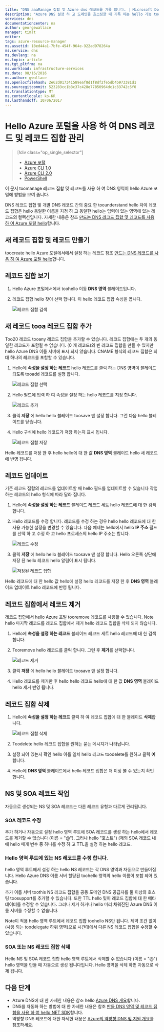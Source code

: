 ```yaml
---
title: "DNS aaaManage 집합 및 Azure dns 레코드를 기록 합니다. | Microsoft Docs"
description: "Azure DNS 설정 하 고 도메인을 호스팅할 때 기록 하는 hello 기능 toomanage DNS 레코드를 제공 합니다."
services: dns
documentationcenter: na
author: georgewallace
manager: timlt
editor: 
tags: azure-resource-manager
ms.assetid: 18ed44a1-7bfe-454f-964e-922ad978264a
ms.service: dns
ms.devlang: na
ms.topic: article
ms.tgt_pltfrm: na
ms.workload: infrastructure-services
ms.date: 08/16/2016
ms.author: gwallace
ms.openlocfilehash: 2e62d017341589eaf8d1f8df2fe5db4b973381d1
ms.sourcegitcommit: 523283cc1b3c37c428e77850964dc1c33742c5f0
ms.translationtype: MT
ms.contentlocale: ko-KR
ms.lasthandoff: 10/06/2017
---
```

# <a name="manage-dns-records-and-record-sets-by-using-hello-azure-portal"></a>Hello Azure 포털을 사용 하 여 DNS 레코드 및 레코드 집합 관리

> [!div class="op_single_selector"]
> * [Azure 포털](dns-operations-recordsets-portal.md)
> * [Azure CLI 1.0](dns-operations-recordsets-cli-nodejs.md)
> * [Azure CLI 2.0](dns-operations-recordsets-cli.md)
> * [PowerShell](dns-operations-recordsets.md)

이 문서 toomanage 레코드 집합 및 레코드를 사용 하 여 DNS 영역이 hello Azure 포털에 방법을 보여 줍니다.

DNS 레코드 집합 및 개별 DNS 레코드 간의 중요 한 toounderstand hello 차이 레코드 집합은 hello 동일한 이름을 지정 하 고 동일한 hello는 입력이 있는 영역에 있는 레코드의 컬렉션입니다. 자세한 내용은 참조 [만드는 DNS 레코드 집합 및 레코드를 사용 하 여 Azure 포털 hello](dns-getstarted-create-recordset-portal.md)합니다.

## <a name="create-a-new-record-set-and-record"></a>새 레코드 집합 및 레코드 만들기

toocreate hello Azure 포털에서에서 설정 하는 레코드 참조 [만드는 DNS 레코드를 사용 하 여 Azure 포털 hello](dns-getstarted-create-recordset-portal.md)합니다.

## <a name="view-a-record-set"></a>레코드 집합 보기

1. Hello Azure 포털에서에서 toohello 이동 **DNS 영역** 블레이드입니다.
2. 레코드 집합 hello 찾아 선택 합니다. 이 hello 레코드 집합 속성을 엽니다.

    ![레코드 집합 검색](./media/dns-operations-recordsets-portal/searchset500.png)

## <a name="add-a-new-record-tooa-record-set"></a>새 레코드 tooa 레코드 집합 추가

Too20 레코드 tooany 레코드 집합을 추가할 수 있습니다. 레코드 집합에는 두 개의 동일한 레코드가 포함될 수 없습니다. (0 개 레코드)와 빈 레코드 집합을 만들 수 있지만 hello Azure DNS 이름 서버에 표시 되지 않습니다. CNAME 형식의 레코드 집합은 최대 하나의 레코드를 포함할 수 있습니다.

1. Hello에 **속성을 설정 하는 레코드** hello 레코드를 클릭 하는 DNS 영역이 블레이드 되도록 tooadd 레코드를 설정 합니다.

    ![레코드 집합 선택](./media/dns-operations-recordsets-portal/selectset500.png)

2. Hello 필드에 입력 하 여 속성을 설정 하는 hello 레코드를 지정 합니다.

    ![레코드 추가](./media/dns-operations-recordsets-portal/addrecord500.png)

3. 클릭 **저장** 에 hello hello 블레이드 toosave 맨 설정 합니다. 그런 다음 hello 블레이드를 닫습니다.
4. Hello 구석에 hello 레코드가 저장 하는지 표시 됩니다.

    ![레코드 집합 저장](./media/dns-operations-recordsets-portal/saving150.png)

Hello 레코드를 저장 한 후 hello hello에 대 한 값 **DNS 영역** 블레이드 hello 새 레코드에 반영 됩니다.

## <a name="update-a-record"></a>레코드 업데이트

기존 레코드 집합의 레코드를 업데이트할 때 hello 필드를 업데이트할 수 있습니다 작업 하는 레코드의 hello 형식에 따라 달라 집니다.

1. Hello에 **속성을 설정 하는 레코드** 블레이드 레코드 세트 hello 레코드에 대 한 검색 합니다.
2. Hello 레코드를 수정 합니다. 레코드를 수정 하는 경우 hello hello 레코드에 대 한 사용 가능한 설정을 변경할 수 있습니다. 다음 예제는 hello에서 hello **IP 주소** 필드를 선택 하 고 수정 하 고 hello 프로세스의 hello IP 주소는 합니다.

    ![레코드 수정](./media/dns-operations-recordsets-portal/modifyrecord500.png)

3. 클릭 **저장** 에 hello hello 블레이드 toosave 맨 설정 합니다. Hello 오른쪽 상단에 저장 된 hello 레코드 hello 알림이 표시 됩니다.

    ![저장된 레코드 집합](./media/dns-operations-recordsets-portal/saved150.png)

Hello 레코드에 대 한 hello 값 hello에 설정 hello 레코드를 저장 한 후 **DNS 영역** 블레이드 업데이트 hello 레코드에 반영 됩니다.

## <a name="remove-a-record-from-a-record-set"></a>레코드 집합에서 레코드 제거

레코드 집합에서 hello Azure 포털 tooremove 레코드를 사용할 수 있습니다. Note hello 마지막 레코드를 레코드 집합에서 제거 hello 레코드 집합을 삭제 되지 않습니다.

1. Hello에 **속성을 설정 하는 레코드** 블레이드 레코드 세트 hello 레코드에 대 한 검색 합니다.
2. Tooremove hello 레코드를 클릭 합니다. 그런 후 **제거**를 선택합니다.

    ![레코드 제거](./media/dns-operations-recordsets-portal/removerecord500.png)

3. 클릭 **저장** 에 hello hello 블레이드 toosave 맨 설정 합니다.
4. Hello 레코드를 제거한 후 hello hello 레코드 hello에 대 한 값 **DNS 영역** 블레이드 hello 제거 반영 됩니다.

## <a name="delete"></a>레코드 집합 삭제

1. Hello에 **속성을 설정 하는 레코드** 클릭 하 여 레코드 집합에 대 한 블레이드 **삭제**합니다.

    ![레코드 집합 삭제](./media/dns-operations-recordsets-portal/deleterecordset500.png)

2. Toodelete hello 레코드 집합을 원하는 묻는 메시지가 나타납니다.
3. 설정 되어 있는지 확인 hello 이름 일치 hello 레코드 toodelete를 원하고 클릭 **예**합니다.
4. Hello에 **DNS 영역** 블레이드에서 hello 레코드 집합은 더 이상 볼 수 있는지 확인 합니다.

## <a name="work-with-ns-and-soa-records"></a>NS 및 SOA 레코드 작업

자동으로 생성되는 NS 및 SOA 레코드는 다른 레코드 유형과 다르게 관리됩니다.

### <a name="modify-soa-records"></a>SOA 레코드 수정

추가 하거나 자동으로 설정 hello 영역 루트에 SOA 레코드를 생성 하는 hello에서 레코드를 제거할 수 없습니다 (이름 = "@"). 그러나 hello "호스트") (제외 SOA 레코드 내에 hello 매개 변수 중 하나를 수정 하 고 TTL을 설정 하는 hello 레코드.

### <a name="modify-ns-records-at-hello-zone-apex"></a>Hello 영역 루트에 있는 NS 레코드를 수정 합니다.

hello 영역 루트에서 설정 하는 hello NS 레코드는 각 DNS 영역과 자동으로 만들어집니다. Hello Azure DNS 이름 서버 할당된 toohello 영역의 hello 이름이 포함 되어 있습니다.

추가 이름 서버 toothis NS 레코드 집합을 공동 도메인 DNS 공급자를 둘 이상의 호스팅 toosupport를 추가할 수 있습니다. 또한 TTL hello 및이 레코드 집합에 대 한 메타 데이터를 수정할 수 있습니다. 그러나 제거 하거나 hello 미리 채워진된 Azure DNS 이름 서버를 수정할 수 없습니다.

Note이 적용 hello 영역 루트에서 레코드 집합 toohello NS만 됩니다. 제약 조건 없이 (사용 되는 toodelegate 하위 영역)으로 시간대에서 다른 NS 레코드 집합을 수정할 수 있습니다.

### <a name="delete-soa-or-ns-record-sets"></a>SOA 또는 NS 레코드 집합 삭제

Hello NS 및 SOA 레코드 집합 hello 영역 루트에서 삭제할 수 없습니다 (이름 = "@") hello 영역을 만들 때 자동으로 생성 됩니다입니다. Hello 영역을 삭제 하면 자동으로 삭제 됩니다.

## <a name="next-steps"></a>다음 단계

* Azure DNS에 대 한 자세한 내용은 참조 hello [Azure DNS 개요](dns-overview.md)합니다.
* DNS를 자동화 하는 방법에 대 한 자세한 내용은 참조 [만들 DNS 영역 및 레코드 집합을 사용 하 여 hello.NET SDK](dns-sdk.md)합니다.
* 역방향 DNS 레코드에 대한 자세한 내용은 [Azure의 역방향 DNS 및 지원 개요](dns-reverse-dns-overview.md)를 참조하세요.
